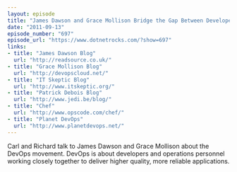```yaml
---
layout: episode
title: "James Dawson and Grace Mollison Bridge the Gap Between Developers and Operations"
date: "2011-09-13"
episode_number: "697"
episode_url: "https://www.dotnetrocks.com/?show=697"
links:
- title: "James Dawson Blog"
  url: "http://readsource.co.uk/"
- title: "Grace Mollison Blog"
  url: "http://devopscloud.net/"
- title: "IT Skeptic Blog"
  url: "http://www.itskeptic.org/"
- title: "Patrick Debois Blog"
  url: "http://www.jedi.be/blog/"
- title: "Chef"
  url: "http://www.opscode.com/chef/"
- title: "Planet DevOps"
  url: "http://www.planetdevops.net/"
---
```


Carl and Richard talk to James Dawson and Grace Mollison about the DevOps movement. DevOps is about developers and operations personnel working closely together to deliver higher quality, more reliable applications.
